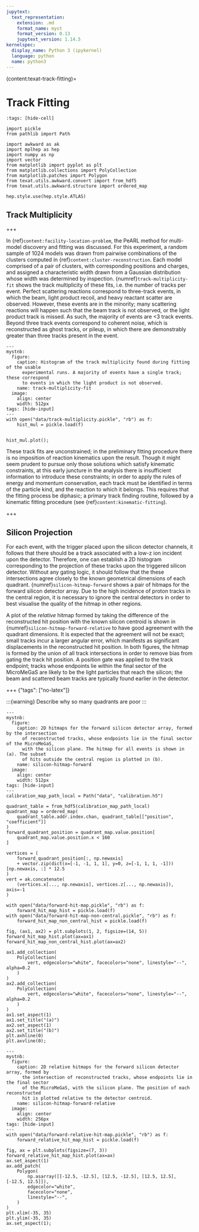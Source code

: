 ```yaml
---
jupytext:
  text_representation:
    extension: .md
    format_name: myst
    format_version: 0.13
    jupytext_version: 1.14.5
kernelspec:
  display_name: Python 3 (ipykernel)
  language: python
  name: python3
---
```


(content:texat-track-fitting)=
# Track Fitting

```{code-cell} ipython3
:tags: [hide-cell]

import pickle
from pathlib import Path

import awkward as ak
import mplhep as hep
import numpy as np
import vector
from matplotlib import pyplot as plt
from matplotlib.collections import PolyCollection
from matplotlib.patches import Polygon
from texat.utils.awkward.convert import from_hdf5
from texat.utils.awkward.structure import ordered_map

hep.style.use(hep.style.ATLAS)
```

## Track Multiplicity

+++

In {ref}`content:facility-location-problem`, the PeARL method for multi-model discovery and fitting was discussed. For this experiment, a random sample of 1024 models was drawn from pairwise combinations of the clusters computed in {ref}`content:cluster-reconstruction`. Each model comprised of a pair of clusters, with corresponding positions and charges, and assigned a characteristic width drawn from a Gaussian distribution whose width was determined by inspection. {numref}`track-multiplicity-fit` shows the track multiplicity of these fits, i.e. the number of tracks per event. Perfect scattering reactions correspond to three-track events, in which the beam, light product recoil, and heavy reactant scatter are observed. However, these events are in the minority; many scattering reactions will happen such that the beam track is not observed, or the light product track is missed. As such, the majority of events are <3 track events. Beyond three track events correspond to coherent noise, which is reconstructed as ghost tracks, or pileup, in which there are demonstrably greater than three tracks present in the event.

```{code-cell} ipython3
---
mystnb:
  figure:
    caption: Histogram of the track multiplicity found during fitting of the usable
      experimental runs. A majority of events have a single track; these correspond
      to events in which the light product is not observed.
    name: track-multiplicity-fit
  image:
    align: center
    width: 512px
tags: [hide-input]
---
with open("data/track-multiplicity.pickle", "rb") as f:
    hist_mul = pickle.load(f)


hist_mul.plot();
```

These track fits are unconstrained; in the preliminary fitting procedure there is no imposition of reaction kinematics upon the result. Though it might seem prudent to pursue only those solutions which satisfy kinematic constraints, at this early juncture in the analysis there is insufficient information to introduce these constraints; in order to apply the rules of energy and momentum conservation, each track must be identified in terms of the particle kind, and the reaction to which it belongs. This requires that the fitting process be diphasic; a primary track finding routine, followed by a kinematic fitting procedure (see {ref}`content:kinematic-fitting`).

+++

## Silicon Projection

For each event, with the trigger placed upon the silicon detector channels, it follows that there should be a track associated with a low-z ion incident upon the detector. Therefore, one can establish a 2D histogram corresponding to the projection of these tracks upon the triggered silicon detector. Without any gating logic, it should follow that the these intersections agree closely to the known geometrical dimensions of each quadrant. {numref}`silicon-hitmap-forward` shows a pair of hitmaps for the forward silicon detector array. Due to the high incidence of proton tracks in the central region, it is necessary to ignore the central detectors in order to best visualise the quality of the hitmap in other regions. 

A plot of the _relative_ hitmap formed by taking the difference of the reconstructed hit position with the known silicon centroid is shown in {numref}`silicon-hitmap-forward-relative` to have good agreement with the quadrant dimensions. It is expected that the agreement will not be exact; small tracks incur a larger angular error, which manifests as significant displacements in the reconstructed hit position. In both figures, the hitmap is formed by the union of all track intersections in order to remove bias from gating the track hit position. A position gate was applied to the track endpoint; tracks whose endpoints lie within the final sector of the MicroMeGaS are likely to be the light particles that reach the silicon; the beam and scattered beam tracks are typically found earlier in the detector.

+++ {"tags": ["no-latex"]}

:::{warning} Describe why so many quadrants are poor
:::

```{code-cell} ipython3
---
mystnb:
  figure:
    caption: 2D hitmaps for the forward silicon detector array, formed by the intersection
      of reconstructed tracks, whose endpoints lie in the final sector of the MicroMeGaS,
      with the silicon plane. The hitmap for all events is shown in (a). The subset
      of hits outside the central region is plotted in (b).
    name: silicon-hitmap-forward
  image:
    align: center
    width: 512px
tags: [hide-input]
---
calibration_map_path_local = Path("data", "calibration.h5")

quadrant_table = from_hdf5(calibration_map_path_local)
quadrant_map = ordered_map(
    quadrant_table.addr.index.chan, quadrant_table[["position", "coefficient"]]
)
forward_quadrant_position = quadrant_map.value.position[
    quadrant_map.value.position.x < 160
]

vertices = (
    forward_quadrant_position[:, np.newaxis]
    + vector.zip(dict(x=[-1, -1, 1, 1], y=0, z=[-1, 1, 1, -1]))[np.newaxis, :] * 12.5
)
vert = ak.concatenate(
    (vertices.x[..., np.newaxis], vertices.z[..., np.newaxis]), axis=-1
)

with open("data/forward-hit-map.pickle", "rb") as f:
    forward_hit_map_hist = pickle.load(f)
with open("data/forward-hit-map-non-central.pickle", "rb") as f:
    forward_hit_map_non_central_hist = pickle.load(f)

fig, (ax1, ax2) = plt.subplots(1, 2, figsize=(14, 5))
forward_hit_map_hist.plot(ax=ax1)
forward_hit_map_non_central_hist.plot(ax=ax2)

ax1.add_collection(
    PolyCollection(
        vert, edgecolors="white", facecolors="none", linestyle="--", alpha=0.2
    )
)
ax2.add_collection(
    PolyCollection(
        vert, edgecolors="white", facecolors="none", linestyle="--", alpha=0.2
    )
)
ax1.set_aspect(1)
ax1.set_title("(a)")
ax2.set_aspect(1)
ax2.set_title("(b)")
plt.axhline(0)
plt.axvline(0);
```

```{code-cell} ipython3
---
mystnb:
  figure:
    caption: 2D relative hitmaps for the forward silicon detector array, formed by
      the intersection of reconstructed tracks, whose endpoints lie in the final sector
      of the MicroMeGaS, with the silicon plane. The position of each reconstructed
      hit is plotted relative to the detector centroid.
    name: silicon-hitmap-forward-relative
  image:
    align: center
    width: 256px
tags: [hide-input]
---
with open("data/forward-relative-hit-map.pickle", "rb") as f:
    forward_relative_hit_map_hist = pickle.load(f)

fig, ax = plt.subplots(figsize=(7, 3))
forward_relative_hit_map_hist.plot(ax=ax)
ax.set_aspect(1)
ax.add_patch(
    Polygon(
        np.asarray([[-12.5, -12.5], [12.5, -12.5], [12.5, 12.5], [-12.5, 12.5]]),
        edgecolor="white",
        facecolor="none",
        linestyle="--",
    )
)
plt.xlim(-35, 35)
plt.ylim(-35, 35)
ax.set_aspect(1);
```

```{code-cell} ipython3

```
